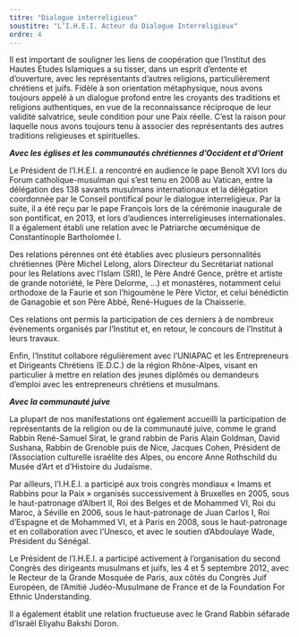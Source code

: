 ```yaml
---
titre: "Dialogue interreligieux"
soustitre: "L’I.H.E.I. Acteur du Dialogue Interreligieux"
ordre: 4
---
```


Il est important de souligner les liens de coopération que l’Institut des Hautes Etudes Islamiques a su tisser, dans un esprit d’entente et d’ouverture, avec les représentants d’autres religions, particulièrement chrétiens et juifs. Fidèle à son orientation métaphysique, nous avons toujours appelé à un dialogue profond entre les croyants des traditions et religions authentiques, en vue de la reconnaissance réciproque de leur validité salvatrice, seule condition pour une Paix réelle. C’est la raison pour laquelle nous avons toujours tenu à associer des représentants des autres traditions religieuses et spirituelles.

***Avec les églises et les communautés chrétiennes d’Occident et d’Orient***

Le Président de l’I.H.E.I. a rencontré en audience le pape Benoît XVI lors du Forum catholique-musulman qui s’est tenu en 2008 au Vatican, entre la délégation des 138 savants musulmans internationaux et la délégation coordonnée par le Conseil pontifical pour le dialogue interreligieux. Par la suite, il a été reçu par le pape François lors de la cérémonie inaugurale de son pontificat, en 2013, et lors d’audiences interreligieuses internationales. Il a également établi une relation avec le Patriarche œcuménique de Constantinople Bartholomée I.

Des relations pérennes ont été établies avec plusieurs personnalités chrétiennes (Père Michel Lelong, alors Directeur du Secrétariat national pour les Relations avec l’Islam (SRI), le Père André Gence, prêtre et artiste de grande notoriété, le Père Delorme, …) et monastères, notamment celui orthodoxe de la Faurie et son l’higoumène le Père Victor, et celui bénédictin de Ganagobie et son Père Abbé, René-Hugues de la Chaisserie.

Ces relations ont permis la participation de ces derniers à de nombreux évènements organisés par l’Institut et, en retour, le concours de l’Institut à leurs travaux.

Enfin, l’Institut collabore régulièrement avec l’UNIAPAC et les Entrepreneurs et Dirigeants Chrétiens (E.D.C.) de la région Rhône-Alpes, visant en particulier à mettre en relation des jeunes diplômés ou demandeurs d’emploi avec les entrepreneurs chrétiens et musulmans.

***Avec la communauté juive***

La plupart de nos manifestations ont également accueilli la participation de représentants de la religion ou de la communauté juive, comme le grand Rabbin René-Samuel Sirat, le grand rabbin de Paris Alain Goldman, David Sushana, Rabbin de Grenoble puis de Nice, Jacques Cohen, Président de l’Association culturelle israélite des Alpes, ou encore Anne Rothschild du Musée d’Art et d’Histoire du Judaïsme.

Par ailleurs, l’I.H.E.I. a participé aux trois congrès mondiaux «&nbsp;Imams et Rabbins pour la Paix&nbsp;» organisés successivement à Bruxelles en 2005, sous le haut-patronage d’Albert II, Roi des Belges et de Mohammed VI, Roi du Maroc, à Séville en 2006, sous le haut-patronage de Juan Carlos I, Roi d’Espagne et de Mohammed VI, et à Paris en 2008, sous le haut-patronage et en collaboration avec l’Unesco, et avec le soutien d’Abdoulaye Wade, Président du Sénégal.

Le Président de l’I.H.E.I. a participé activement à l’organisation du second Congrès des dirigeants musulmans et juifs, les 4 et 5 septembre 2012, avec le Recteur de la Grande Mosquée de Paris, aux côtés du Congrès Juif Européen, de l’Amitié Judéo-Musulmane de France et de la Foundation For Ethnic Understanding.

Il a également établit une relation fructueuse avec le Grand Rabbin séfarade d’Israël Eliyahu Bakshi Doron.
